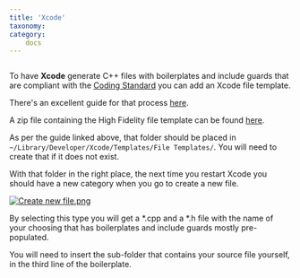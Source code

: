 ```yaml
---
title: 'Xcode'
taxonomy: 
category:
	docs
---
```


```

```
To have **Xcode** generate C++ files with boilerplates and include guards that are compliant with the [Coding Standard](http://docs.highfidelity.io/v1.0/docs/coding-standard) you can add an Xcode file template.

There's an excellent guide for that process [here](http://www.bobmccune.com/2012/03/04/creating-custom-xcode-4-file-templates/).

A zip file containing the High Fidelity file template can be found [here](https://dl.dropboxusercontent.com/u/1864924/HighFidelityTemplateFolder.zip).

As per the guide linked above, that folder should be placed in `~/Library/Developer/Xcode/Templates/File Templates/`. You will need to create that if it does not exist.

With that folder in the right place, the next time you restart Xcode you should have a new category when you go to create a new file.

[![Create new file.png](https://wiki.highfidelity.com/images/1/14/Create_new_file.png)](https://wiki.highfidelity.com/wiki/File:Create_new_file.png)

By selecting this type you will get a *.cpp and a *.h file with the name of your choosing that has boilerplates and include guards mostly pre-populated.

You will need to insert the sub-folder that contains your source file yourself, in the third line of the boilerplate.